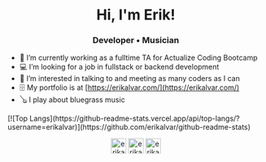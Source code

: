 <div align="center">
  <h1>Hi, I'm Erik!</h1>
  <h3>Developer • Musician</h3>
</div>

- 📝 I’m currently working as a fulltime TA for Actualize Coding Bootcamp
- 💻 I’m looking for a job in fullstack or backend development
- 👋 I’m interested in talking to and meeting as many coders as I can
- 🗄 My portfolio is at [https://erikalvar.com/](https://erikalvar.com/)
- 🪕 I play about bluegrass music

<div>
  [![Top Langs](https://github-readme-stats.vercel.app/api/top-langs/?username=erikalvar)](https://github.com/erikalvar/github-readme-stats)
</div>

<p align="center">
<a href="https://twitter.com/erikalvarmusic" target="blank"><img align="center" src="https://cdn.jsdelivr.net/npm/simple-icons@3.0.1/icons/twitter.svg" alt="erikalvarmusic" height="30" width="30" /></a>
<a href="https://linkedin.com/in/erikalvar" target="blank"><img align="center" src="https://cdn.jsdelivr.net/npm/simple-icons@3.0.1/icons/linkedin.svg" alt="erikalvar" height="30" width="30" /></a>
<a href="https://instagram.com/erikalvar" target="blank"><img align="center" src="https://cdn.jsdelivr.net/npm/simple-icons@3.0.1/icons/instagram.svg" alt="erikalvar" height="30" width="30" /></a>
</p>
